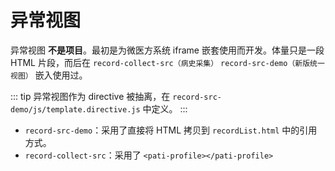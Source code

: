 # 异常视图

异常视图 **不是项目**。最初是为微医方系统 iframe 嵌套使用而开发。体量只是一段 HTML 片段，而后在 `record-collect-src（病史采集）` `record-src-demo（新版统一视图）` 嵌入使用过。

::: tip
异常视图作为 directive 被抽离，在 `record-src-demo/js/template.directive.js` 中定义。
:::

- `record-src-demo`：采用了直接将 HTML 拷贝到 `recordList.html` 中的引用方式。
- `record-collect-src`：采用了 `<pati-profile></pati-profile>`